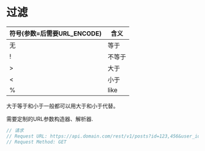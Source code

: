 # 过滤

|符号(参数=后需要URL_ENCODE)|含义|
|---|---|
|无|等于|
|!|不等于|
|>|大于|
|<|小于|
|%|like|

大于等于和小于一般都可以用大于和小于代替。

需要定制的URL参数构造器、解析器.

```javascript
// 请求
// Request URL: https://api.domain.com/rest/v1/posts?id=123,456&user_id=>16&tag_id=!12,22&title=%哈哈
// Request Method: GET
```
